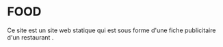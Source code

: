 # FOOD
Ce site est un site web statique qui est sous forme d'une fiche publicitaire d'un restaurant .
